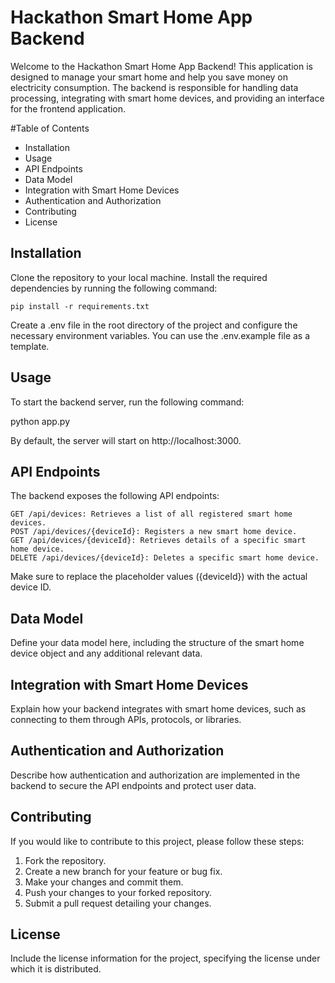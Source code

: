 # Hackathon Smart Home App Backend

Welcome to the Hackathon Smart Home App Backend! This application is designed to manage your smart home and help you save money on electricity consumption. The backend is responsible for handling data processing, integrating with smart home devices, and providing an interface for the frontend application.

#Table of Contents

- Installation
- Usage
- API Endpoints
- Data Model
- Integration with Smart Home Devices
- Authentication and Authorization
- Contributing
- License

## Installation

Clone the repository to your local machine.
Install the required dependencies by running the following command:

```
pip install -r requirements.txt
```
Create a .env file in the root directory of the project and configure the necessary environment variables. You can use the .env.example file as a template.

## Usage

To start the backend server, run the following command:


python app.py

By default, the server will start on http://localhost:3000.
## API Endpoints

The backend exposes the following API endpoints:

    GET /api/devices: Retrieves a list of all registered smart home devices.
    POST /api/devices/{deviceId}: Registers a new smart home device.
    GET /api/devices/{deviceId}: Retrieves details of a specific smart home device.
    DELETE /api/devices/{deviceId}: Deletes a specific smart home device.


Make sure to replace the placeholder values ({deviceId}) with the actual device ID.

## Data Model

Define your data model here, including the structure of the smart home device object and any additional relevant data.
## Integration with Smart Home Devices

Explain how your backend integrates with smart home devices, such as connecting to them through APIs, protocols, or libraries.
## Authentication and Authorization

Describe how authentication and authorization are implemented in the backend to secure the API endpoints and protect user data.
## Contributing

If you would like to contribute to this project, please follow these steps:

1. Fork the repository.
2. Create a new branch for your feature or bug fix.
3. Make your changes and commit them.
4. Push your changes to your forked repository.
5. Submit a pull request detailing your changes.

## License

Include the license information for the project, specifying the license under which it is distributed.